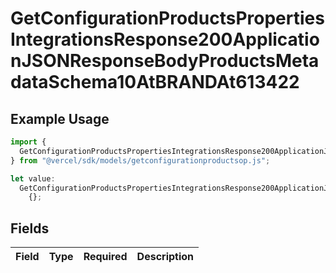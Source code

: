 # GetConfigurationProductsPropertiesIntegrationsResponse200ApplicationJSONResponseBodyProductsMetadataSchema10AtBRANDAt613422

## Example Usage

```typescript
import {
  GetConfigurationProductsPropertiesIntegrationsResponse200ApplicationJSONResponseBodyProductsMetadataSchema10AtBRANDAt613422,
} from "@vercel/sdk/models/getconfigurationproductsop.js";

let value:
  GetConfigurationProductsPropertiesIntegrationsResponse200ApplicationJSONResponseBodyProductsMetadataSchema10AtBRANDAt613422 =
    {};
```

## Fields

| Field       | Type        | Required    | Description |
| ----------- | ----------- | ----------- | ----------- |